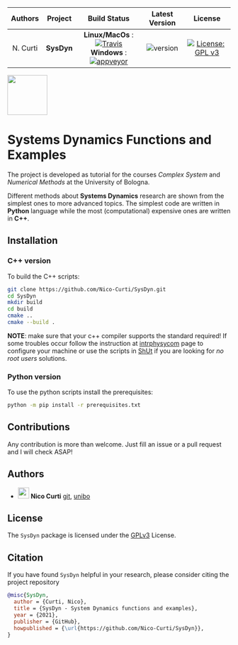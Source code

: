| **Authors**  | **Project** | **Build Status**              | **Latest Version** | **License** |
|:------------:|:-----------:|:-----------------------------:|:------------------:|:-----------:|
|   N. Curti   |   **SysDyn**    | **Linux/MacOs** : [![Travis](https://travis-ci.com/Nico-Curti/SysDyn.svg?branch=master)](https://travis-ci.com/Nico-Curti/SysDyn) <br/> **Windows** : [![appveyor](https://ci.appveyor.com/api/projects/status/iwcl52c5ngx92w94?svg=true)](https://ci.appveyor.com/project/Nico-Curti/sysdyn)  | ![version](https://img.shields.io/badge/PyPI-v1.0.0-orange.svg?style=plastic) | [![License: GPL v3](https://img.shields.io/badge/License-GPL%20v3-blue.svg)](https://github.com/Nico-Curti/SysDyn/blob/master/LICENSE)

<a href="https://github.com/physycom">
  <div class="image">
    <img src="https://cdn.rawgit.com/physycom/templates/697b327d/logo_unibo.png" width="90" height="90">
  </div>
</a>

# Systems Dynamics Functions and Examples

The project is developed as tutorial for the courses *Complex System* and *Numerical Methods* at the University of Bologna.

Different methods about **Systems Dynamics** research are shown from the simplest ones to more advanced topics.
The simplest code are written in **Python** language while the most (computational) expensive ones are written in **C++**.

## Installation

### C++ version

To build the C++ scripts:

```bash
git clone https://github.com/Nico-Curti/SysDyn.git
cd SysDyn
mkdir build
cd build
cmake ..
cmake --build .
```

**NOTE**: make sure that your c++ compiler supports the standard required! If some troubles occur follow the instruction at [intrphysycom](https://github.com/physycom/intrphysycom) page to configure your machine or use the scripts in [ShUt](https:://github.com//Nico-Curti/shut) if you are looking for *no root users* solutions.

### Python version

To use the python scripts install the prerequisites:

```bash
python -m pip install -r prerequisites.txt
```

## Contributions

Any contribution is more than welcome.
Just fill an issue or a pull request and I will check ASAP!

## Authors

* <img src="https://avatars0.githubusercontent.com/u/24650975?s=400&v=4" width="25px"> **Nico Curti** [git](https://github.com/Nico-Curti), [unibo](https://www.unibo.it/sitoweb/nico.curti2)

## License

The `SysDyn` package is licensed under the [GPLv3](https://github.com/Nico-Curti/SysDyn/blob/master/LICENSE) License.

## Citation

If you have found `SysDyn` helpful in your research, please consider citing the project repository

```BibTeX
@misc{SysDyn,
  author = {Curti, Nico},
  title = {SysDyn - System Dynamics functions and examples},
  year = {2021},
  publisher = {GitHub},
  howpublished = {\url{https://github.com/Nico-Curti/SysDyn}},
}
```
